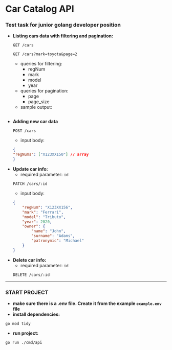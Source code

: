 # Car Catalog API
### Test task for junior golang developer position

- **Listing cars data with filtering and pagination:**
    ```http
    GET /cars
    ```
     ```http
    GET /cars?mark=toyota&page=2
    ```
    - queries for filtering:
        - regNum
        - mark
        - model
        - year
    - queries for pagination:
        - page
        - page_size
    - sample output:
    ```json

    ```
- **Adding new car data**
    ```http
    POST /cars
    ```
    - input body:
    ```json
    {
    "regNums": ["X123XX150"] // array
    }
    ```
- **Update car info:**
    - required parameter: `id`
     ```http
    PATCH /cars/:id
    ```
    - input body:
    ```json
    {
        "regNum": "X123XX156",
        "mark": "Ferrari",
        "model": "Tributo",
        "year": 2020,
        "owner": {
            "name": "John",
            "surname": "Adams",
            "patronymic": "Michael"
        }
    }
    ```
- **Delete car info:**
    - required parameter: `id`
     ```http
    DELETE /cars/:id
    ```
---
### START PROJECT
- **make sure there is a .env file. Create it from the example `example.env` file**
- **install dependencies:**
```
go mod tidy
```
- **run project:**
```
go run ./cmd/api 
```